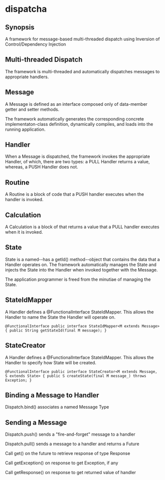 # dispatcha

## Synopsis

A framework for message-based multi-threaded dispatch using Inversion of Control/Dependency Injection

## Multi-threaded Dispatch

The framework is multi-threaded and automatically dispatches messages to appropriate handlers.

## Message

A Message is defined as an interface composed only of data-member getter and setter methods.

The framework automatically generates the corresponding concrete implementaton-class definition, dynamically compiles, and loads into the running application.

## Handler

When a Message is dispatched, the framework invokes the appropriate Handler, of which, there are two types: a PULL  Handler returns a value, whereas, a PUSH Handler does not.

## Routine

A Routine is a block of code that a PUSH handler executes when the handler is invoked.

## Calculation

A Calculation is a block of that returns a value that a PULL handler executes when it is invoked.

## State

State is a named--has a getId() method--object that contains the data that a Handler operates on. The framework automatically manages the State and injects the State into the Handler when invoked together with the Message. 

The application programmer is freed from the minutiae of managing the State.

## StateIdMapper

A Handler defines a @FunctionalInterface StateIdMapper. This allows the Handler to name the State the Handler will operate on.

`@FunctionalInterface
public interface StateIdMapper<M extends Message> {
	public String getStateId(final M message);
}
`

## StateCreator

A Handler defines a @FunctionalInterface StateIdMapper. This allows the Handler to specify how State will be created.

`@FunctionalInterface
public interface StateCreator<M extends Message, S extends State> {
	public S createState(final M message_) throws Exception;
}
`

## Binding a Message to Handler

Dispatch.bind() associates a named Message Type 

## Sending a Message

Dispatch.push() sends a "fire-and-forget" message to a handler

Dispatch.pull() sends a message to a handler and returns a Future

Call get() on the future to retrieve response of type Response<T>

Call getException() on response to get Exception, if any

Call getResponse() on response to get returned value of handler






 
